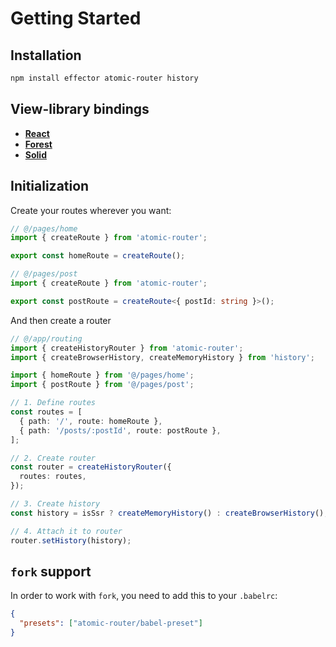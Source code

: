 # Getting Started

## Installation

```bash
npm install effector atomic-router history
```

## View-library bindings

- [**React**](https://github.com/kelin2025/atomic-router-react)
- [**Forest**](https://github.com/sergeysova/atomic-router-forest)
- [**Solid**](https://github.com/Drevoed/atomic-router-solid)

## Initialization

Create your routes wherever you want:

```ts
// @/pages/home
import { createRoute } from 'atomic-router';

export const homeRoute = createRoute();

// @/pages/post
import { createRoute } from 'atomic-router';

export const postRoute = createRoute<{ postId: string }>();
```

And then create a router

```ts
// @/app/routing
import { createHistoryRouter } from 'atomic-router';
import { createBrowserHistory, createMemoryHistory } from 'history';

import { homeRoute } from '@/pages/home';
import { postRoute } from '@/pages/post';

// 1. Define routes
const routes = [
  { path: '/', route: homeRoute },
  { path: '/posts/:postId', route: postRoute },
];

// 2. Create router
const router = createHistoryRouter({
  routes: routes,
});

// 3. Create history
const history = isSsr ? createMemoryHistory() : createBrowserHistory();

// 4. Attach it to router
router.setHistory(history);
```

## `fork` support

In order to work with `fork`, you need to add this to your `.babelrc`: 
```json
{
  "presets": ["atomic-router/babel-preset"]
}
```
